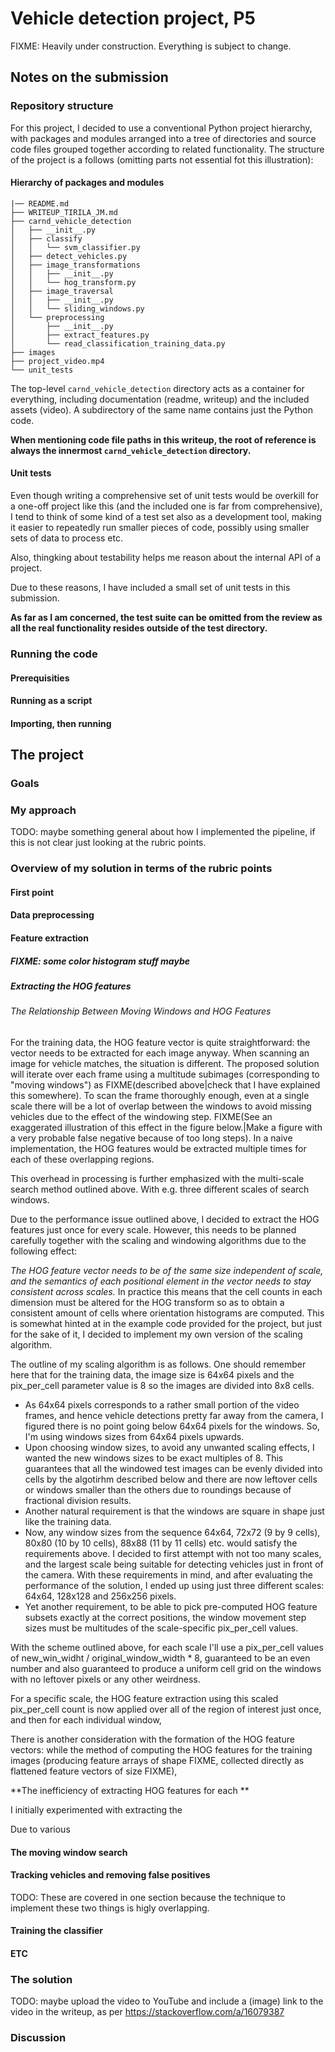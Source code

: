 # Vehicle detection project, P5

FIXME: Heavily under construction. Everything is subject to change.  


## Notes on the submission

### Repository structure

For this project, I decided to use a conventional Python project hierarchy, with packages and modules arranged 
into a tree of directories and source code files grouped together according to related functionality. The 
structure of the project is a follows (omitting parts not essential fot this illustration): 

#### Hierarchy of packages and modules
```
|── README.md
├── WRITEUP_TIRILA_JM.md
├── carnd_vehicle_detection
│   ├── __init__.py
│   ├── classify
│   │   └── svm_classifier.py
│   ├── detect_vehicles.py
│   ├── image_transformations
│   │   ├── __init__.py
│   │   └── hog_transform.py
│   ├── image_traversal
│   │   ├── __init__.py
│   │   └── sliding_windows.py
│   └── preprocessing
│       ├── __init__.py
│       ├── extract_features.py
│       └── read_classification_training_data.py
├── images
├── project_video.mp4
└── unit_tests
```

The top-level `carnd_vehicle_detection` directory acts as a container for everything, including documentation 
(readme, writeup) and the included assets (video). A subdirectory of the same name contains just 
the Python code. 

**When mentioning code file paths in this writeup, the root of reference is always the innermost 
`carnd_vehicle_detection` directory.**





#### Unit tests

Even though writing a comprehensive set of unit tests would be overkill for a one-off project like this 
(and the included one is far from comprehensive), I tend to think of some kind of a test set 
also as a development tool, making it easier to repeatedly run smaller pieces of code, possibly using
smaller sets of data to process etc. 

Also, thingking about testability helps me reason about the internal API of a project. 
 
Due to these reasons, I have included a small set of unit tests in this submission. 

**As far as I am concerned, the test suite can be omitted from the review as all the real 
functionality resides outside of the test directory.**


### Running the code

#### Prerequisities

#### Running as a script

#### Importing, then running

## The project 

### Goals

### My approach

TODO: maybe something general about how I implemented the pipeline, if this is not clear just looking at the 
rubric points. 

### Overview of my solution in terms of the rubric points 


#### First point

#### Data preprocessing

#### Feature extraction
##### FIXME: some color histogram stuff maybe
##### Extracting the HOG features

###### The Relationship Between Moving Windows and HOG Features

For the training data, the HOG feature vector is quite straightforward: the vector needs to be extracted for each image 
anyway. When scanning an image for vehicle matches, the situation is different. The proposed solution will iterate over 
each frame using a multitude subimages (corresponding to "moving windows") as FIXME(described above|check that I have 
explained this somewhere). To scan the frame thoroughly enough, even at a single scale there will be a lot of overlap 
between the windows to avoid missing vehicles due to the effect of the windowing step. FIXME(See an exaggerated 
illustration of this effect in the figure below.|Make a figure with a very probable false negative because of too 
long steps). In a naive implementation, the HOG features would be extracted multiple times for each of these 
overlapping regions. 

This overhead in processing is further emphasized with the multi-scale search method outlined above. With e.g. three 
different scales of search windows. 

Due to the performance issue outlined above, I decided to extract the HOG features just once for every scale. However, 
this needs to be planned carefully together with the scaling and windowing algorithms due to the following effect: 

_The HOG feature vector needs to be of the same size independent of scale, and the semantics of each positional element
in the vector needs to stay consistent across scales._ In practice this means that the cell counts in each dimension 
 must be altered for the HOG transform so as to obtain a consistent amount of cells where orientation histograms 
are computed. This is somewhat hinted at in the example code provided for the project, but just for the sake of it, 
I decided to implement my own version of the scaling algorithm. 

The outline of my scaling algorithm is as follows. One should remember here that for the training data, the 
image size is 64x64 pixels and the pix_per_cell parameter value is 8 so the images are divided into 8x8 cells.  

* As 64x64 pixels corresponds to a rather small portion of the video frames, and hence vehicle detections pretty far 
  away from the camera, I figured there is no point going below 64x64 pixels for the windows. So, I'm using windows 
  sizes from 64x64 pixels upwards.  
* Upon choosing window sizes, to avoid any unwanted scaling effects, I wanted the new windows sizes to be exact 
  multiples of 8. This guarantees that all the windowed test images can be evenly divided into cells by the algotirhm 
  described below and there are now leftover cells or windows smaller than the others due to roundings because of 
  fractional division results.  
* Another natural requirement is that the windows are square in shape just like the training data.  
* Now, any window sizes from the sequence 64x64, 72x72 (9 by 9 cells), 80x80 (10 by 10 cells), 88x88 (11 by 11 cells) 
  etc. would satisfy the requirements above. I decided to first attempt with not too many scales, and the largest scale 
  being suitable for detecting vehicles just in front of the camera. With these requirements in mind, and after 
  evaluating the performance of the solution, I ended up using just three different scales: 64x64, 128x128 and 256x256 
  pixels. 
* Yet another requirement, to be able to pick pre-computed HOG feature subsets exactly at the correct positions, the 
  window movement step sizes must be multitudes of the scale-specific pix_per_cell values.  
  
With the scheme outlined above, for each scale I'll use a pix_per_cell values of 
new_win_widht / original_window_width * 8, guaranteed to be an even number and also guaranteed to produce a uniform 
cell grid on the windows with no leftover pixels or any other weirdness. 

For a specific scale, the HOG feature extraction using this scaled pix_per_cell count is now applied over all of the 
region of interest just once, and then for each individual window, 


There is another consideration with the formation of the HOG feature vectors: while the method of computing the HOG 
features for the training images (producing feature arrays of shape FIXME, collected directly as flattened feature 
vectors of size FIXME),  



**The inefficiency of extracting HOG features for each **

I initially experimented with extracting the 

Due to various 



#### The moving window search

#### Tracking vehicles and removing false positives

TODO: These are covered in one section because the technique to implement these two things 
is higly overlapping.
#### Training the classifier
#### ETC


### The solution

TODO: maybe  upload the video to YouTube and include a (image) link to the video in the writeup, as 
per https://stackoverflow.com/a/16079387



### Discussion
